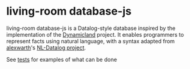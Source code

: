 # living-room database-js

living-room database-js is a Datalog-style database inspired by the implementation of the [Dynamicland][] project. It enables programmers to represent facts using natural language, with a syntax adapted from [alexwarth][]'s [NL-Datalog project][].

See [tests][] for examples of what can be done

[Dynamicland]: https://dynamiclang.org
[NL-Datalog project]: https://github.com/harc/nl-datalog
[alexwarth]: https://github.com/alexwarth
[RoomDB]: https://github.com/alexwarth/RoomDB
[tests]: ./tests
